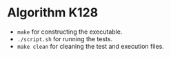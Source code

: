 # Algorithm K128 
* `make` for constructing the executable. 
* `./script.sh` for running the tests.
* `make clean` for cleaning the test and execution files.
